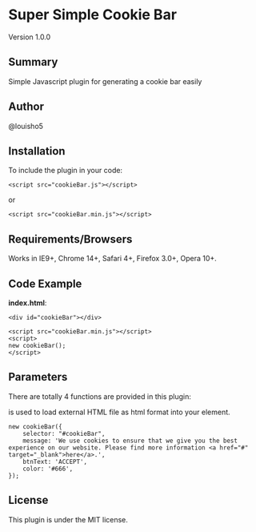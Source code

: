 # Super Simple Cookie Bar

Version 1.0.0

## Summary

Simple Javascript plugin for generating a cookie bar easily 

## Author

@louisho5

## Installation

To include the plugin in your code:

	<script src="cookieBar.js"></script>
	
or

	<script src="cookieBar.min.js"></script>


## Requirements/Browsers

Works in IE9+, Chrome 14+, Safari 4+, Firefox 3.0+, Opera 10+.

## Code Example

**index.html**:

	<div id="cookieBar"></div>
	
	<script src="cookieBar.min.js"></script>
	<script>
	new cookieBar();
	</script>

## Parameters

There are totally 4 functions are provided in this plugin:

is used to load external HTML file as html format into your element.

	new cookieBar({
		selector: "#cookieBar",
		message: 'We use cookies to ensure that we give you the best experience on our website. Please find more information <a href="#" target="_blank">here</a>.',
		btnText: 'ACCEPT',
		color: '#666',
	});		

## License

This plugin is under the MIT license.
